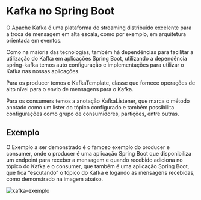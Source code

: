 # Kafka no Spring Boot

O Apache Kafka é uma plataforma de streaming distribuído excelente para a troca de mensagem em alta escala, como por exemplo, em arquitetura orientada em eventos.

Como na maioria das tecnologias, também há dependências para facilitar a utilização do Kafka em aplicações Spring Boot, utilizando a dependência spring-kafka temos auto configuração e implementações para utilizar o Kafka nas nossas aplicações.

Para os producer temos o KafkaTemplate, classe que fornece operações de alto nível para o envio de mensagens para o Kafka.

Para os consumers temos a anotação KafkaListener, que marca o método anotado como um lister do tópico configurado e também possibilita configurações como grupo de consumidores, partições, entre outras.

## Exemplo 

O Exemplo a ser demonstrado é o famoso exemplo do producer e consumer, onde o producer é uma aplicação Spring Boot que disponibiliza um endpoint para receber a mensagem e quando recebido adiciona no tópico do Kafka e o consumer, que também é uma aplicação Spring Boot, que fica “escutando” o tópico do Kafka e logando as mensagens recebidas, como demonstrado na imagem abaixo.

![kafka-exemplo](https://github.com/joao-vitor-costa/kafka-springboot/blob/master/img/kafka-exemplo.png)
